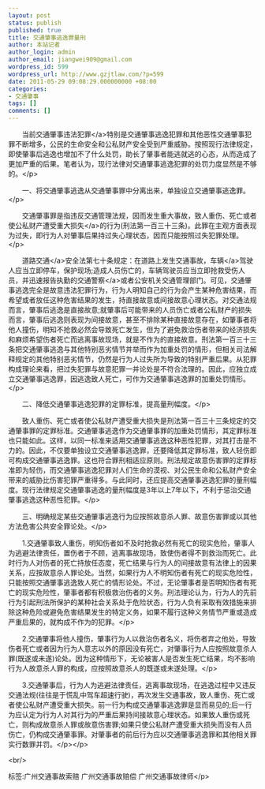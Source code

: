 ```yaml
---
layout: post
status: publish
published: true
title: 交通肇事逃逸罪量刑
author: 本站记者
author_login: admin
author_email: jiangwei909@gmail.com
wordpress_id: 599
wordpress_url: http://www.gzjtlaw.com/?p=599
date: 2011-05-29 09:08:29.000000000 +08:00
categories:
- 交通肇事
tags: []
comments: []
---
```

<p><p>　　当前交通肇事违法<a>犯罪<&#47;a>特别是交通肇事逃逸犯罪和其他恶性交通肇事犯罪不断增多，公民的生命安全和公私财产安全受到严重威胁。按照现行法律规定，即使肇事后逃逸也增加不了什么处罚，助长了肇事者能逃就逃的心态，从而造成了更加严重的后果。笔者认为，现行法律对交通肇事逃逸犯罪的处罚力度显然是不够的。<&#47;p><p>　　一、将交通肇事逃逸从交通肇事罪中分离出来，单独设立交通肇事逃逸罪。<&#47;p><p>　　交通肇事罪是指违反交通管理法规，因而发生重大事故，致人重伤、死亡或者使公私财产遭受重大<a>损失<&#47;a>的行为(刑法第一百三十三条)。此罪在主观方面表现为过失，即行为人对肇事后果持过失心理状态，因而只能按照过失犯罪处理。<&#47;p><p>　　<a>道路交通<&#47;a>安全法第七十条规定：在道路上发生交通事故，<a>车辆<&#47;a>驾驶人应当立即停车，保护现场;造成人员伤亡的，车辆驾驶员应当立即抢救受伤人员，并迅速报告执勤的<a>交通警察<&#47;a>或者公安机关交通管理部门。可见，交通肇事逃逸完全是故意违法犯罪行为，行为人明知自己的行为会产生某种危害结果，而希望或者放任这种危害结果的发生，持直接故意或间接故意心理状态。对交通法规而言，肇事后逃逸是直接故意;就肇事后可能带来的人员伤亡或者公私财产的损失而言，肇事后逃逸则表现为间接故意，甚至不排除某种直接故意存在，如肇事者将他人撞伤，明知不抢救必然会导致死亡发生，但为了避免救治伤者带来的经济损失和麻烦希望伤者死亡而逃离事故现场，就是不作为的直接故意。刑法第一百三十三条把交通肇事逃逸与其他特别恶劣情节并举而作为加重处罚的情形，但相关司法解释规定的其他特别恶劣情节，仍然是行为人过失所为导致的特别严重后果。从犯罪构成理论来看，把过失犯罪与故意犯罪一并论处是不符合法理的。因此，应独立成立交通肇事逃逸罪，因逃逸致人死亡，可作为交通肇事逃逸罪的加重处罚情形。<&#47;p><p>　　二、降低交通肇事逃逸犯罪的定罪标准，提高量刑幅度。<&#47;p><p>　　致人重伤、死亡或者使公私财产遭受重大损失是刑法第一百三十三条规定的交通肇事罪的定罪标准。交通肇事逃逸作为交通肇事罪的加重处罚情形，其定罪标准也只能如此。这样，以同一标准来适用交通肇事逃逸这种恶性犯罪，对其打击是不力的。因此，不仅要单独设立交通肇事逃逸罪，还要降低其定罪标准，致人轻伤即可构成交通肇事逃逸罪。这也符合罪刑相适应原则。刑法规定故意伤害罪的定罪标准即为轻伤，而交通肇事逃逸犯罪对人们生命的漠视、对公民生命和公私财产安全带来的威胁比伤害犯罪严重得多。与此同时，还应提高交通肇事逃逸犯罪的量刑幅度。现行法律规定交通肇事逃逸的量刑幅度是3年以上7年以下，不利于惩治交通肇事逃逸这种恶性犯罪。<&#47;p><p>　　三、明确规定某些交通肇事逃逸行为应按照故意杀人罪、故意伤害罪或以其他方法危害公共安全罪论处。<&#47;p><p>　　1.交通肇事致人重伤，明知伤者如不及时抢救必然有死亡的现实危险，肇事人为逃避法律责任，置伤者于不顾，逃离事故现场，致使伤者得不到救治而死亡。此时行为人对伤者的死亡持放任态度，死亡结果与行为人的间接故意有法律上的因果关系，应按故意杀人罪论处。当然，如果行为人不明知伤者有死亡的现实危险性，只能按照交通肇事逃逸致人死亡的情形论处。不过，无论肇事者是否明知伤者有死亡的现实危险性，肇事者都有积极救治伤者的义务。刑法理论认为，行为人的先前行为引起刑法所保护的某种社会关系处于危险状态，行为人负有采取有效措施来排除这种危险或避免危害结果发生的特定义务，如果不履行这种义务情节严重或造成严重后果的，就构成不作为的犯罪。<&#47;p><p>　　2.交通肇事将他人撞伤，肇事行为人以救治伤者名义，将伤者弃之他处，导致伤者死亡或者因为行为人意志以外的原因没有死亡，对肇事行为人应按照故意杀人罪(既遂或未遂)论处。因为这种情形下，无论被害人是否发生死亡结果，均不影响行为人故意杀人罪的构成，应按照故意杀人的既遂或未遂处理。<&#47;p><p>　　3.交通肇事后，行为人为逃避法律责任，逃离事故现场，在逃逸过程中又违反交通法规(往往是于慌乱中驾车超速行驶)，再次发生交通事故，致人重伤、死亡或者使公私财产遭受重大损失。前一行为构成交通肇事逃逸罪是显而易见的;后一行为应认定为行为人对其行为的严重后果持间接故意心理状态。如果致人重伤或死亡，则构成故意杀人罪或故意伤害罪;如果只使公私财产遭受重大损失而没有人员伤亡，仍构成交通肇事罪。对肇事者的前后行为应以交通肇事逃逸罪和其他相关罪实行数罪并罚。<&#47;p><&#47;p><br&#47;><p>标签:广州交通事故索赔 广州交通事故赔偿 广州交通事故律师<&#47;p>
